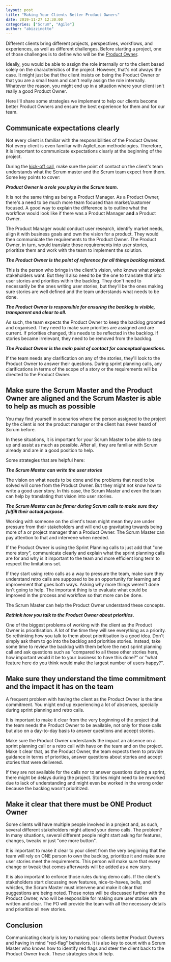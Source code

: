```yaml
---
layout: post
title: "Making Your Clients Better Product Owners"
date: 2019-11-27 12:30:00
categories: ["Scrum", "Agile"]
author: "abizzinotto"
---
```


Different clients bring different projects, perspectives, workflows, and experiences, as well as different challenges. Before starting a project, one of those challenges is to define who will be the [Product Owner](https://www.scrumguides.org/scrum-guide.html#team-po). 

Ideally, you would be able to assign the role internally or to the client based solely on the characteristics of the project. However, that's not always the case. It might just be that the client insists on being the Product Owner or that you are a small team and can't really assign the role internally. Whatever the reason, you might end up in a situation where your client isn't really a good Product Owner.

Here I'll share some strategies we implement to help our clients become better Product Owners and ensure the best experience for them and for our team.

<!--more-->

## Communicate expectations clearly

Not every client is familiar with the responsibilities of the Product Owner. Not every client is even familiar with Agile/Lean methodologies. Therefore, it is important to communicate expectations clearly at the beginning of the project.

During the [kick-off call](https://www.ombulabs.com/blog/agile/continuous-learning/kickoff-calls.html), make sure the point of contact on the client's team understands what the Scrum master and the Scrum team expect from them. Some key points to cover:

**_Product Owner is a role you play in the Scrum team._**

It is not the same thing as being a Product Manager. As a Product Owner, there's a need to be much more team focused than market/customer focused. A good way to explain the difference is to outline what the workflow would look like if there was a Product Manager **and** a Product Owner.

The Product Manager would conduct user research, identify market needs, align it with business goals and own the vision for a product. They would then communicate the requirements to the Product Owner. The Product Owner, in turn, would translate those requirements into user stories, prioritize them and work with the team to implement the solution.

**_The Product Owner is the point of reference for all things backlog related._** 

This is the person who brings in the client's vision, who knows what project stakeholders want. But they'll also need to be the one to translate that into user stories and priorities within the backlog. They don't need to necessarily be the ones writing user stories, but they'll be the ones making sure stories are well defined and the team understands what needs to be done.

**_The Product Owner is responsible for ensuring the backlog is visible, transparent and clear to all._** 

As such, the team expects the Product Owner to keep the backlog groomed and organised. They need to make sure priorities are assigned and are current. If priorities changed, this needs to be reflected in the backlog. If stories became irrelevant, they need to be removed from the backlog.

**_The Product Owner is the main point of contact for conceptual questions._** 

If the team needs any clarification on any of the stories, they'll look to the Product Owner to answer their questions. During sprint planning calls, any clarifications in terms of the scope of a story or the requirements will be directed to the Product Owner.

## Make sure the Scrum Master and the Product Owner are aligned and the Scrum Master is able to help as much as possible

You may find yourself in scenarios where the person assigned to the project by the client is not the product manager or the client has never heard of Scrum before.

In these situations, it is important for your Scrum Master to be able to step up and assist as much as possible. After all, they are familiar with Scrum already and are in a good position to help.

Some strategies that are helpful here:

**_The Scrum Master can write the user stories_** 

The vision on what needs to be done and the problems that need to be solved will come from the Product Owner. But they might not know how to write a good user story. In this case, the Scrum Master and even the team can help by translating that vision into user stories.

**_The Scrum Master can be firmer during Scrum calls to make sure they fulfill their actual purpose._** 

Working with someone on the client's team might mean they are under pressure from their stakeholders and will end up gravitating towards being more of a or project manager than a Product Owner. The Scrum Master can pay attention to that and intervene when needed. 

If the Product Owner is using the Sprint Planning calls to just add that "one more story", communicate clearly and explain what the sprint planning calls are for and why is it important to the team and more efficient long term to respect the limitations set. 

If they start using retro calls as a way to pressure the team, make sure they understand retro calls are supposed to be an opportunity for learning and improvement that goes both ways. Asking why more things weren't done isn't going to help. The important thing is to evaluate what could be improved in the process and workflow so that more can be done. 

The Scrum Master can help the Product Owner understand these concepts.

**_Rethink how you talk to the Product Owner about priorities._** 

One of the biggest problems of working with the client as the Product Owner is prioritisation. A lot of the time they will see everything as a priority. So rethinking how you talk to them about prioritisation is a good idea. Don't simply ask them to go into the backlog and prioritise stories. Instead, take some time to review the backlog with them before the next sprint planning call and ask questions such as "compared to all these other stories here, how important would it be to your business to have this done?" or "what feature here do you think would make the largest number of users happy?".

## Make sure they understand the time commitment and the impact it has on the team

A frequent problem with having the client as the Product Owner is the time commitment. You might end up experiencing a lot of absences, specially during sprint planning and retro calls. 

It is important to make it clear from the very beginning of the project that the team needs the Product Owner to be available, not only for those calls but also on a day-to-day basis to answer questions and accept stories.

Make sure the Product Owner understands the impact an absence on a sprint planning call or a retro call with have on the team and on the project. Make it clear that, as the Product Owner, the team expects them to provide guidance in terms of priorities, answer questions about stories and accept stories that were delivered. 

If they are not available for the calls nor to answer questions during a sprint, there might be delays during the project. Stories might need to be reworked due to lack of understanding and might even be worked in the wrong order because the backlog wasn't prioritized.

## Make it clear that there must be ONE Product Owner

Some clients will have multiple people involved in a project and, as such, several different stakeholders might attend your demo calls. The problem? In many situations, several different people might start asking for features, changes, tweaks or just "one more button".

It is important to make it clear to your client from the very beginning that the team will rely on ONE person to own the backlog, prioritize it and make sure user stories meet the requirements. This person will make sure that every change or tweak that comes afterwards will be added as a new story.

It is also important to enforce those rules during demo calls. If the client's stakeholders start discussing new features, nice-to-haves, bells, and whistles, the Scrum Master must intervene and make it clear that suggestions are being noted. Those notes will be discussed further with the Product Owner, who will be responsible for making sure user stories are written and clear. The PO will provide the team with all the necessary details and prioritize all new stories.

## Conclusion

Communicating clearly is key to making your clients better Product Owners and having in mind "red-flag" behaviors. It is also key to count with a Scrum Master who knows how to identify red flags and steer the client back to the Product Owner track. These strategies should help.
